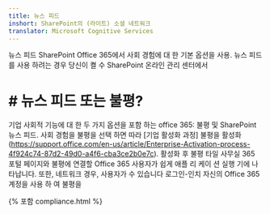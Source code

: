 ```yaml
---
title: 뉴스 피드
inshort: SharePoint의 (라이트) 소셜 네트워크
translator: Microsoft Cognitive Services
---
```



뉴스 피드 SharePoint Office 365에서 사회 경험에 대 한 기본 옵션을 사용. 뉴스 피드를 사용 하려는 경우 당신이 켤 수 SharePoint 온라인 관리 센터에서

# # 뉴스 피드 또는 불평?
기업 사회적 기능에 대 한 두 가지 옵션을 포함 하는 office 365: 불평 및 SharePoint 뉴스 피드. 사회 경험을 불평을 선택 하면 따라 [기업 활성화 과정] 불평을 활성화 (https://support.office.com/en-us/article/Enterprise-Activation-process-4f924c74-87d2-49d0-a4f6-cba3ce2b0e7c). 활성화 후 불평 타일 사무실 365 포털 페이지와 불평에 연결할 Office 365 사용자가 쉽게 애플 리 케이 션 실행 기에 나타납니다. 또한, 네트워크 경우, 사용자가 수 있습니다 로그인-인치 자신의 Office 365 계정을 사용 하 여 불평을

{% 포함 compliance.html %}

